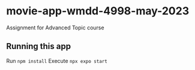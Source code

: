 # movie-app-wmdd-4998-may-2023

Assignment for Advanced Topic course

## Running this app
Run `npm install`
Execute `npx expo start`